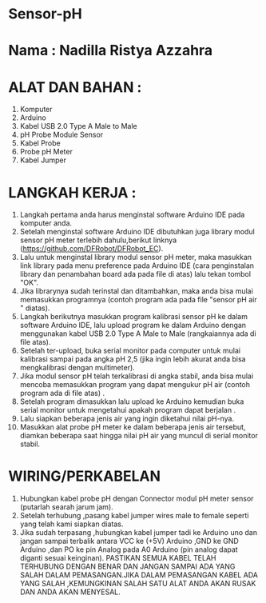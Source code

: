 # Sensor-pH
# Nama : Nadilla Ristya Azzahra

# ALAT DAN BAHAN :
1.	Komputer
2.	Arduino 
3.	Kabel USB 2.0 Type A Male to Male 
4.	pH Probe Module Sensor
5.	Kabel Probe
6.	Probe pH Meter
7.	Kabel Jumper

# LANGKAH KERJA :
1. Langkah pertama anda harus menginstal software Arduino IDE pada komputer anda. 
2. Setelah menginstal software Arduino IDE dibutuhkan juga library modul sensor pH meter terlebih dahulu,berikut linknya  (https://github.com/DFRobot/DFRobot_EC).
3. Lalu untuk menginstal library modul sensor pH meter, maka masukkan link library pada menu preference pada  Arduino IDE (cara penginstalan library dan penambahan board ada pada file di atas) lalu tekan tombol "OK".
4. Jika librarynya sudah terinstal dan ditambahkan, maka anda bisa mulai memasukkan programnya (contoh program ada pada file "sensor pH air " diatas). 
5. Langkah berikutnya masukkan program kalibrasi sensor pH ke dalam software Arduino IDE, lalu upload program ke dalam Arduino dengan menggunakan kabel USB 2.0 Type A Male to Male (rangkaiannya ada di file atas).
6. Setelah ter-upload, buka serial monitor pada computer untuk mulai kalibrasi sampai pada angka pH 2,5 (jika ingin lebih akurat anda bisa mengkalibrasi dengan multimeter).
7. Jika modul sensor pH telah terkalibrasi di angka stabil, anda bisa mulai mencoba memasukkan program yang dapat mengukur pH air (contoh program ada di file atas)  . 
8. Setelah program dimasukkan lalu upload ke Arduino kemudian buka serial monitor untuk mengetahui apakah program dapat berjalan . 
9. Lalu siapkan beberapa jenis air yang ingin diketahui nilai pH-nya.
10. Masukkan alat probe pH meter ke dalam beberapa jenis air tersebut, diamkan beberapa saat hingga nilai pH air yang muncul di serial monitor stabil.
    
# WIRING/PERKABELAN
1. Hubungkan kabel probe pH dengan Connector modul pH meter sensor (putarlah searah jarum jam).
2. Setelah terhubung ,pasang kabel jumper wires male to female seperti yang telah kami siapkan diatas.
3. Jika sudah terpasang ,hubungkan kabel jumper tadi ke Arduino uno dan jangan sampai terbalik antara VCC ke (+5V) Arduino ,GND ke GND Arduino ,dan PO ke  pin Analog pada A0 Arduino (pin analog dapat diganti sesuai keinginan).
PASTIKAN SEMUA KABEL TELAH TERHUBUNG DENGAN BENAR DAN JANGAN SAMPAI ADA YANG SALAH DALAM PEMASANGAN.JIKA DALAM PEMASANGAN KABEL ADA YANG SALAH ,KEMUNGKINAN SALAH SATU ALAT ANDA AKAN RUSAK DAN ANDA AKAN MENYESAL.
